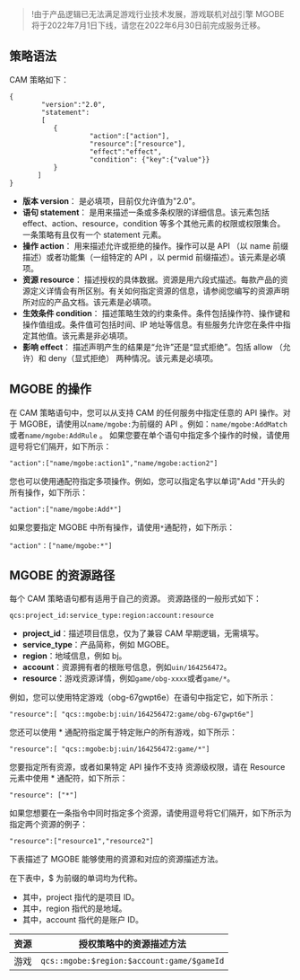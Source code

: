 >!由于产品逻辑已无法满足游戏行业技术发展，游戏联机对战引擎 MGOBE 将于2022年7月1日下线，请您在2022年6月30日前完成服务迁移。



<span id = "策略语法"></span>
## 策略语法

CAM 策略如下：

```
{     
        "version":"2.0", 
        "statement": 
        [ 
           { 
					"action":["action"], 
					"resource":["resource"],
					"effect":"effect", 
					"condition": {"key":{"value"}} 
           } 
       ] 
} 

```
- **版本 version**： 是必填项，目前仅允许值为"2.0"。
- **语句 statement**： 是用来描述一条或多条权限的详细信息。该元素包括 effect、action、resource，condition 等多个其他元素的权限或权限集合。一条策略有且仅有一个 statement 元素。
 - **操作 action**： 用来描述允许或拒绝的操作。操作可以是 API （以 name 前缀描述）或者功能集（一组特定的 API ，以 permid 前缀描述）。该元素是必填项。
 - **资源 resource**： 描述授权的具体数据。资源是用六段式描述。每款产品的资源定义详情会有所区别。有关如何指定资源的信息，请参阅您编写的资源声明所对应的产品文档。该元素是必填项。
 - **生效条件 condition**： 描述策略生效的约束条件。条件包括操作符、操作键和操作值组成。条件值可包括时间、IP 地址等信息。有些服务允许您在条件中指定其他值。该元素是非必填项。
 - **影响 effect**： 描述声明产生的结果是“允许”还是“显式拒绝”。包括 allow （允许）和 deny（显式拒绝） 两种情况。该元素是必填项。

<span id = "MGOBE 的操作"></span>

## MGOBE 的操作

在 CAM 策略语句中，您可以从支持 CAM 的任何服务中指定任意的 API 操作。对于 MGOBE，请使用以`name/mgobe:`为前缀的 API 。例如：`name/mgobe:AddMatch` 或者`name/mgobe:AddRule` 。
如果您要在单个语句中指定多个操作的时候，请使用逗号将它们隔开，如下所示：
```
"action":["name/mgobe:action1","name/mgobe:action2"]
```
您也可以使用通配符指定多项操作。例如，您可以指定名字以单词"Add "开头的所有操作，如下所示：
```
"action":["name/mgobe:Add*"]
```
如果您要指定 MGOBE 中所有操作，请使用`*`通配符，如下所示：
```
"action"：["name/mgobe:*"]
```

<span id = "MGOBE 的资源路径"></span> 
## MGOBE 的资源路径
每个 CAM 策略语句都有适用于自己的资源。
资源路径的一般形式如下：
```
qcs:project_id:service_type:region:account:resource
```
- **project_id**：描述项目信息，仅为了兼容 CAM 早期逻辑，无需填写。
- **service_type**：产品简称，例如 MGOBE。
- **region**：地域信息，例如 bj。
- **account**：资源拥有者的根账号信息，例如`uin/164256472`。
- **resource**：游戏资源详情，例如`game/obg-xxxx`或者`game/*`。

例如，您可以使用特定游戏（obg-67gwpt6e）在语句中指定它，如下所示：
```
"resource":[ "qcs::mgobe:bj:uin/164256472:game/obg-67gwpt6e"]
```
您还可以使用 * 通配符指定属于特定账户的所有游戏，如下所示：
```
"resource":[ "qcs::mgobe:bj:uin/164256472:game/*"]
```

您要指定所有资源，或者如果特定 API 操作不支持 资源级权限，请在 Resource 元素中使用 * 通配符，如下所示：
```
"resource": ["*"]
```
如果您想要在一条指令中同时指定多个资源，请使用逗号将它们隔开，如下所示为指定两个资源的例子：
```
"resource":["resource1","resource2"]
```
下表描述了 MGOBE 能够使用的资源和对应的资源描述方法。

在下表中，$ 为前缀的单词均为代称。
- 其中，project 指代的是项目 ID。
- 其中，region 指代的是地域。
- 其中，account 指代的是账户 ID。

| 资源 | 授权策略中的资源描述方法 |
|-------|-------|
|游戏|  `qcs::mgobe:$region:$account:game/$gameId`|



